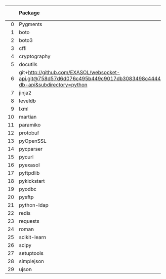 <!-- markdown-link-check-disable -->

|    | Package                                                                                                                       | Version in 6.1.0     | Version in 7.0.0     | Status   |
|---:|:------------------------------------------------------------------------------------------------------------------------------|:---------------------|:---------------------|:---------|
|  0 | Pygments                                                                                                                      | 2.14.0               | 2.14.0               |          |
|  1 | boto                                                                                                                          | 2.49.0               | 2.49.0               |          |
|  2 | boto3                                                                                                                         | 1.17.96              | 1.17.96              |          |
|  3 | cffi                                                                                                                          | 1.15.0               | 1.15.0               |          |
|  4 | cryptography                                                                                                                  | 39.0.1               | 39.0.1               |          |
|  5 | docutils                                                                                                                      | 0.18.1               | 0.18.1               |          |
|  6 | git+http://github.com/EXASOL/websocket-api.git@758d57d6d076c495b449c9017db3083498c44445#egg=exasol-db-api&subdirectory=python | No version specified | No version specified |          |
|  7 | jinja2                                                                                                                        | 3.0.3                | 3.0.3                |          |
|  8 | leveldb                                                                                                                       | 0.201                | 0.201                |          |
|  9 | lxml                                                                                                                          | 4.9.1                | 4.9.1                |          |
| 10 | martian                                                                                                                       | 1.4                  | 1.4                  |          |
| 11 | paramiko                                                                                                                      | 2.9.2                | 2.9.2                |          |
| 12 | protobuf                                                                                                                      | 3.18.3               | 3.18.3               |          |
| 13 | pyOpenSSL                                                                                                                     | 23.0.0               | 23.0.0               |          |
| 14 | pycparser                                                                                                                     | 2.21                 | 2.21                 |          |
| 15 | pycurl                                                                                                                        | 7.44.1               | 7.44.1               |          |
| 16 | pyexasol                                                                                                                      | 0.20.0               | 0.20.0               |          |
| 17 | pyftpdlib                                                                                                                     | 1.5.6                | 1.5.6                |          |
| 18 | pykickstart                                                                                                                   | 3.33                 | 3.33                 |          |
| 19 | pyodbc                                                                                                                        | 4.0.32               | 4.0.32               |          |
| 20 | pysftp                                                                                                                        | 0.2.9                | 0.2.9                |          |
| 21 | python-ldap                                                                                                                   | 3.4.0                | 3.4.0                |          |
| 22 | redis                                                                                                                         | 4.5.3                | 4.5.3                |          |
| 23 | requests                                                                                                                      | 2.27.1               | 2.27.1               |          |
| 24 | roman                                                                                                                         | 3.3                  | 3.3                  |          |
| 25 | scikit-learn                                                                                                                  | 1.0.2                | 1.0.2                |          |
| 26 | scipy                                                                                                                         | 1.6.2                | 1.6.2                |          |
| 27 | setuptools                                                                                                                    | 65.5.1               | 65.5.1               |          |
| 28 | simplejson                                                                                                                    | 3.17.6               | 3.17.6               |          |
| 29 | ujson                                                                                                                         | 5.4.0                | 5.4.0                |          |